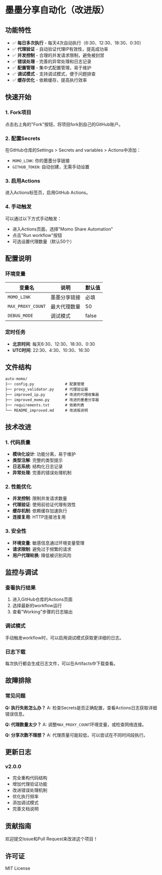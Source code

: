 # 墨墨分享自动化（改进版）

## 功能特性

- ✅ **每日多次执行** - 每天4次自动执行（6:30、12:30、18:30、0:30）
- ✅ **代理验证** - 自动验证代理IP有效性，提高成功率
- ✅ **并发控制** - 合理的并发请求限制，避免被封禁
- ✅ **错误处理** - 完善的异常处理和日志记录
- ✅ **配置管理** - 集中式配置管理，易于维护
- ✅ **调试模式** - 支持调试模式，便于问题排查
- ✅ **缓存优化** - 依赖缓存，提高执行效率

## 快速开始

### 1. Fork项目
点击右上角的"Fork"按钮，将项目fork到自己的GitHub账户。

### 2. 配置Secrets
在GitHub仓库的Settings > Secrets and variables > Actions中添加：
- `MOMO_LINK`: 你的墨墨分享链接
- `GITHUB_TOKEN`: 自动创建，无需手动设置

### 3. 启用Actions
进入Actions标签页，启用GitHub Actions。

### 4. 手动触发
可以通过以下方式手动触发：
- 进入Actions页面，选择"Momo Share Automation"
- 点击"Run workflow"按钮
- 可选设置代理数量（默认50个）

## 配置说明

### 环境变量
| 变量名 | 说明 | 默认值 |
|--------|------|--------|
| `MOMO_LINK` | 墨墨分享链接 | 必填 |
| `MAX_PROXY_COUNT` | 最大代理数量 | 50 |
| `DEBUG_MODE` | 调试模式 | false |

### 定时任务
- **北京时间**: 每天6:30、12:30、18:30、0:30
- **UTC时间**: 22:30、4:30、10:30、16:30

## 文件结构

```
auto-momo/
├── config.py              # 配置管理
├── proxy_validator.py     # 代理验证器
├── improved_ip.py         # 改进的代理收集器
├── improved_momo.py       # 改进的墨墨分享器
├── requirements.txt       # 依赖列表
└── README_improved.md     # 改进版说明
```

## 技术改进

### 1. 代码质量
- **模块化设计**: 功能分离，易于维护
- **类型注解**: 完整的类型提示
- **日志系统**: 结构化日志记录
- **异常处理**: 完善的错误处理机制

### 2. 性能优化
- **并发控制**: 限制并发请求数量
- **代理验证**: 使用前验证代理有效性
- **缓存机制**: 依赖缓存加速执行
- **连接复用**: HTTP连接池复用

### 3. 安全性
- **环境变量**: 敏感信息通过环境变量管理
- **请求限制**: 避免过于频繁的请求
- **用户代理轮换**: 降低被识别风险

## 监控与调试

### 查看执行结果
1. 进入GitHub仓库的Actions页面
2. 选择最新的workflow运行
3. 查看"Working"步骤的日志输出

### 调试模式
手动触发workflow时，可以启用调试模式获取更详细的日志。

### 日志下载
每次执行都会生成日志文件，可以在Artifacts中下载查看。

## 故障排除

### 常见问题

**Q: 执行失败怎么办？**
A: 检查Secrets是否正确配置，查看Actions日志获取详细错误信息。

**Q: 代理数量太少？**
A: 调整`MAX_PROXY_COUNT`环境变量，或检查网络连接。

**Q: 分享次数不理想？**
A: 代理质量可能较低，可以尝试在不同时间段执行。

## 更新日志

### v2.0.0
- 完全重构代码结构
- 增加代理验证功能
- 改进错误处理机制
- 优化执行频率
- 添加调试模式
- 完善文档说明

## 贡献指南

欢迎提交Issue和Pull Request来改进这个项目！

## 许可证

MIT License